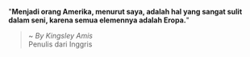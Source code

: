 "**Menjadi orang Amerika, menurut saya, adalah hal yang sangat sulit dalam seni, karena semua elemennya adalah Eropa.**"

> ~ _By Kingsley Amis_  
Penulis dari Inggris
